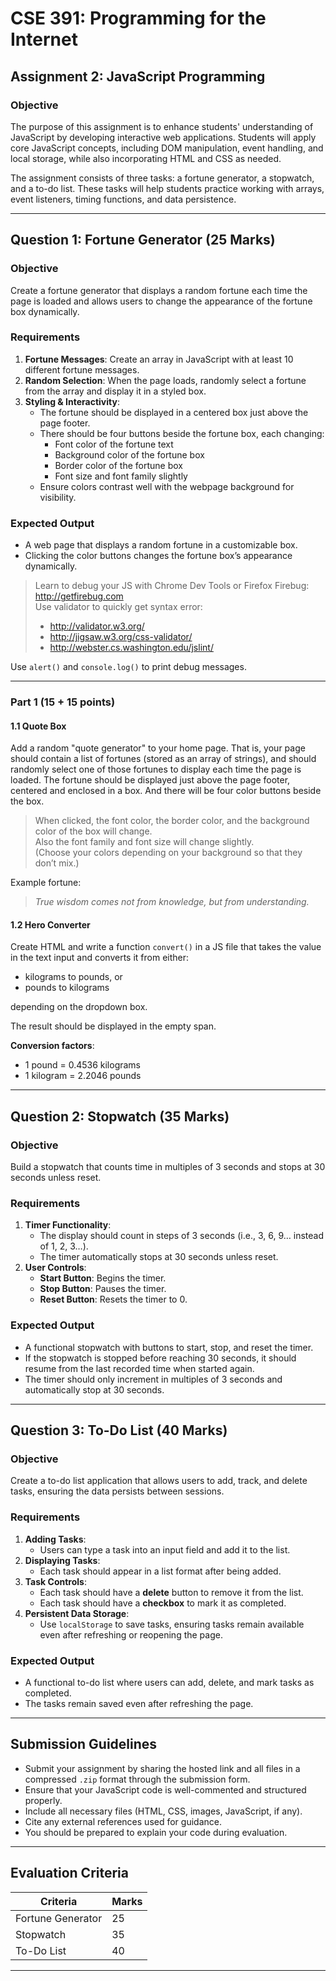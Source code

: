 # CSE 391: Programming for the Internet  
## Assignment 2: JavaScript Programming

### Objective
The purpose of this assignment is to enhance students' understanding of JavaScript by developing interactive web applications. Students will apply core JavaScript concepts, including DOM manipulation, event handling, and local storage, while also incorporating HTML and CSS as needed.

The assignment consists of three tasks: a fortune generator, a stopwatch, and a to-do list. These tasks will help students practice working with arrays, event listeners, timing functions, and data persistence.

---

## Question 1: Fortune Generator (25 Marks)

### Objective
Create a fortune generator that displays a random fortune each time the page is loaded and allows users to change the appearance of the fortune box dynamically.

### Requirements
1. **Fortune Messages**: Create an array in JavaScript with at least 10 different fortune messages.
2. **Random Selection**: When the page loads, randomly select a fortune from the array and display it in a styled box.
3. **Styling & Interactivity**:
   - The fortune should be displayed in a centered box just above the page footer.
   - There should be four buttons beside the fortune box, each changing:
     - Font color of the fortune text
     - Background color of the fortune box
     - Border color of the fortune box
     - Font size and font family slightly
   - Ensure colors contrast well with the webpage background for visibility.

### Expected Output
- A web page that displays a random fortune in a customizable box.
- Clicking the color buttons changes the fortune box’s appearance dynamically.

> Learn to debug your JS with Chrome Dev Tools or Firefox Firebug: http://getfirebug.com  
> Use validator to quickly get syntax error:
> - http://validator.w3.org/
> - http://jigsaw.w3.org/css-validator/
> - http://webster.cs.washington.edu/jslint/

Use `alert()` and `console.log()` to print debug messages.

---

### Part 1 (15 + 15 points)

#### 1.1 Quote Box
Add a random "quote generator" to your home page. That is, your page should contain a list of fortunes (stored as an array of strings), and should randomly select one of those fortunes to display each time the page is loaded. The fortune should be displayed just above the page footer, centered and enclosed in a box. And there will be four color buttons beside the box.

> When clicked, the font color, the border color, and the background color of the box will change.  
> Also the font family and font size will change slightly.  
> (Choose your colors depending on your background so that they don’t mix.)

Example fortune:
> *True wisdom comes not from knowledge, but from understanding.*

#### 1.2 Hero Converter
Create HTML and write a function `convert()` in a JS file that takes the value in the text input and converts it from either:
- kilograms to pounds, or
- pounds to kilograms

depending on the dropdown box.

The result should be displayed in the empty span.

**Conversion factors**:
- 1 pound = 0.4536 kilograms
- 1 kilogram = 2.2046 pounds

---

## Question 2: Stopwatch (35 Marks)

### Objective
Build a stopwatch that counts time in multiples of 3 seconds and stops at 30 seconds unless reset.

### Requirements
1. **Timer Functionality**:
   - The display should count in steps of 3 seconds (i.e., 3, 6, 9… instead of 1, 2, 3…).
   - The timer automatically stops at 30 seconds unless reset.
2. **User Controls**:
   - **Start Button**: Begins the timer.
   - **Stop Button**: Pauses the timer.
   - **Reset Button**: Resets the timer to 0.

### Expected Output
- A functional stopwatch with buttons to start, stop, and reset the timer.
- If the stopwatch is stopped before reaching 30 seconds, it should resume from the last recorded time when started again.
- The timer should only increment in multiples of 3 seconds and automatically stop at 30 seconds.

---

## Question 3: To-Do List (40 Marks)

### Objective
Create a to-do list application that allows users to add, track, and delete tasks, ensuring the data persists between sessions.

### Requirements
1. **Adding Tasks**:
   - Users can type a task into an input field and add it to the list.
2. **Displaying Tasks**:
   - Each task should appear in a list format after being added.
3. **Task Controls**:
   - Each task should have a **delete** button to remove it from the list.
   - Each task should have a **checkbox** to mark it as completed.
4. **Persistent Data Storage**:
   - Use `localStorage` to save tasks, ensuring tasks remain available even after refreshing or reopening the page.

### Expected Output
- A functional to-do list where users can add, delete, and mark tasks as completed.
- The tasks remain saved even after refreshing the page.

---

## Submission Guidelines

- Submit your assignment by sharing the hosted link and all files in a compressed `.zip` format through the submission form.
- Ensure that your JavaScript code is well-commented and structured properly.
- Include all necessary files (HTML, CSS, images, JavaScript, if any).
- Cite any external references used for guidance.
- You should be prepared to explain your code during evaluation.

---

## Evaluation Criteria

| Criteria            | Marks |
|---------------------|-------|
| Fortune Generator   | 25    |
| Stopwatch           | 35    |
| To-Do List          | 40    |

___
